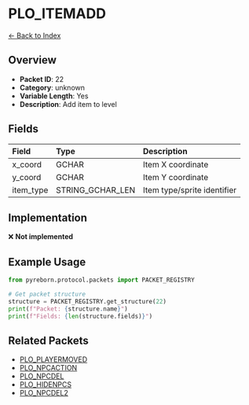 # PLO_ITEMADD

[← Back to Index](../index.md)

## Overview

- **Packet ID**: 22
- **Category**: unknown
- **Variable Length**: Yes
- **Description**: Add item to level

## Fields

| Field | Type | Description |
|:------|:-----|:------------|
| x_coord | GCHAR | Item X coordinate |
| y_coord | GCHAR | Item Y coordinate |
| item_type | STRING_GCHAR_LEN | Item type/sprite identifier |

## Implementation

❌ **Not implemented**

## Example Usage

```python
from pyreborn.protocol.packets import PACKET_REGISTRY

# Get packet structure
structure = PACKET_REGISTRY.get_structure(22)
print(f"Packet: {structure.name}")
print(f"Fields: {len(structure.fields)}")
```

## Related Packets

- [PLO_PLAYERMOVED](PLO_PLAYERMOVED.md)
- [PLO_NPCACTION](PLO_NPCACTION.md)
- [PLO_NPCDEL](PLO_NPCDEL.md)
- [PLO_HIDENPCS](PLO_HIDENPCS.md)
- [PLO_NPCDEL2](PLO_NPCDEL2.md)

